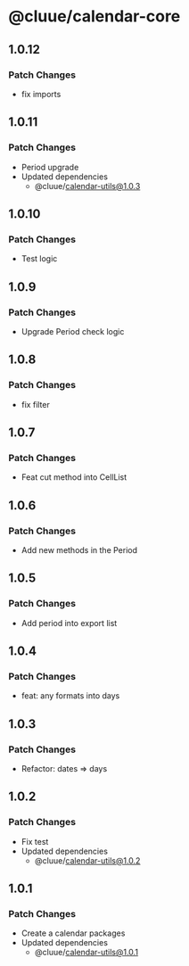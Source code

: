 # @cluue/calendar-core

## 1.0.12

### Patch Changes

- fix imports

## 1.0.11

### Patch Changes

- Period upgrade
- Updated dependencies
  - @cluue/calendar-utils@1.0.3

## 1.0.10

### Patch Changes

- Test logic

## 1.0.9

### Patch Changes

- Upgrade Period check logic

## 1.0.8

### Patch Changes

- fix filter

## 1.0.7

### Patch Changes

- Feat cut method into CellList

## 1.0.6

### Patch Changes

- Add new methods in the Period

## 1.0.5

### Patch Changes

- Add period into export list

## 1.0.4

### Patch Changes

- feat: any formats into days

## 1.0.3

### Patch Changes

- Refactor: dates => days

## 1.0.2

### Patch Changes

- Fix test
- Updated dependencies
  - @cluue/calendar-utils@1.0.2

## 1.0.1

### Patch Changes

- Create a calendar packages
- Updated dependencies
  - @cluue/calendar-utils@1.0.1
